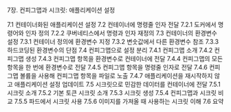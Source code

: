 7장. 컨피그맵과 시크릿: 애플리케이션 설정

7.1 컨테이너화된 애플리케이션 설정
7.2 컨테이너에 명령줄 인자 전달
7.2.1 도커에서 명령어와 인자 정의
7.2.2 쿠버네티스에서 명령과 인자 재정의
7.3 컨테이너의 환경변수 설정
7.3.1 컨테이너 정의에 환경변수 지정
7.3.2 변숫값에서 다른 환경변수 참조
7.3.3 하드코딩된 환경변수의 단점
7.4 컨피그맵으로 설정 분리
7.4.1 컨피그맵 소개
7.4.2 컨피그맵 생성
7.4.3 컨피그맵 항목을 환경변수로 컨테이너에 전달
7.4.4 컨피그맵의 모든 항목을 한 번에 환경변수로 전달
7.4.5 컨피그맵 항목을 명령줄 인자로 전달
7.4.6 컨피그맵 볼륨을 사용해 컨피그맵 항목을 파일로 노출
7.4.7 애플리케이션을 재시작하지 않고 애플리케이션 설정 업데이트
7.5 시크릿으로 민감한 데이터를 컨테이너에 전달
7.5.1 시크릿 소개
7.5.2 기본 토큰 시크릿 소개
7.5.3 시크릿 생성
7.5.4 컨피그맵과 시크릿 비교
7.5.5 파드에서 시크릿 사용
7.5.6 이미지를 가져올 때 사용하는 시크릿 이해
7.6 요약